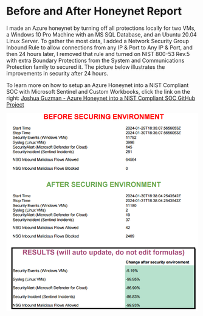 # Before and After Honeynet Report

I made an Azure honeynet by turning off all protections locally for two VMs, a Windows 10 Pro Machine with an MS SQL Database, and an Ubuntu 20.04 Linux Server. To gather the most data, I added a Network Security Group Inbound Rule to allow connections from any IP & Port to Any IP & Port, and then 24 hours later, I removed that rule and turned on NIST 800-53 Rev.5 with extra Boundary Protections from the System and Communications Protection family to secured it. The picture below illustrates the improvements in security after 24 hours.

To learn more on how to setup an Azure Honeynet into a NIST Compliant SOC with Microsoft Sentinel and Custom Workbooks, click the link on the right: [Joshua Guzman - Azure Honeynet into a NIST Compliant SOC GitHub Project](https://github.com/guzmanjoshua/Cybersecurity-Projects/blob/main/Turning%20an%20Azure%20Honeynet%20into%20a%20NIST%20Compliant%20SOC.md)

<img src="Turning an Azure Honeynet into a NIST Compliant SOC/HN 51.png">
